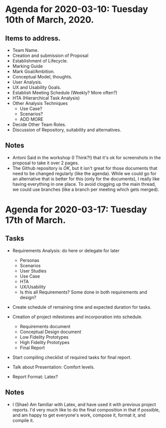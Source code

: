 Agenda for 2020-03-10: Tuesday 10th of March, 2020.
===================================================

## Items to address.
* Team Name.
* Creation and submission of Proposal
* Establishment of Lifecycle.
* Marking Guide
* Mark Goal/Ambition.	
* Conceptual Model, thoughts.
* User Analysis.
* UX and Usability Goals.
* Establish Meeting Schedule (Weekly? More often?)
* HTA (Hierarchical Task Analysis)
* Other Analysis Techniques
   * Use Case?
   * Scenarios?
   * ADD MORE
* Decide Other Team Roles.
* Discussion of Repository, suitability and alternatives.

## Notes
* Antoni Said in the workshop (I Think?!) that it's ok for screenshots in the proposal to take it over 2 pages. 
* The Github repository is *OK*, but it isn't great for those documents that need to be changed regularly (like the agenda). While we could go for an alternative that is better for this (only for the documents), I really like having everything in one place. To avoid clogging up the main thread, we could use branches (like a branch per meeting which gets merged).

Agenda for 2020-03-17: Tuesday 17th of March.
=============================================

## Tasks

* Requirements Analysis: do here or delegate for later
   * Personas 
   * Scenarios
   * User Studies
   * Use Case
   * HTA
   * UX/Usability
   * Is this all Requirements? Some done in both requirements and design?

* Create schedule of remaining time and expected duration for tasks.
* Creation of project milestones and incorporation into schedule.
   * Requirements document
   * Conceptual Design document
   * Low Fidelity Prototypes
   * High Fidelity Prototypes
   * Final Report
* Start compiling checklist of required tasks for final report.
* Talk about Presentation: Comfort levels.

* Report Format: Latex?

## Notes
* I (Shae) Am familiar with Latex, and have used it with previous project reports. I'd very much like to do the final composition in that if possible, and am happy to get everyone's work, compose it, format it, and compile it.




